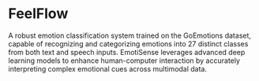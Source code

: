# FeelFlow
A robust emotion classification system trained on the GoEmotions dataset, capable of recognizing and categorizing emotions into 27 distinct classes from both text and speech inputs. EmotiSense leverages advanced deep learning models to enhance human-computer interaction by accurately interpreting complex emotional cues across multimodal data.
